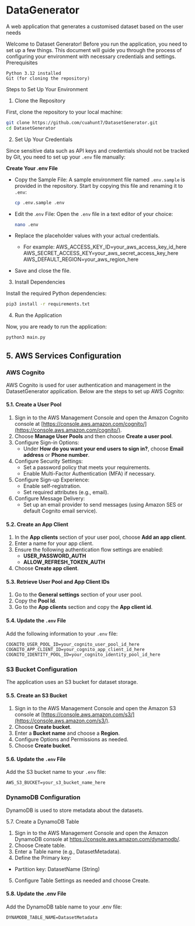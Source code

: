 # DataGenerator
A web application that generates a customised dataset based on the user needs

<!-- **Introduction** -->

Welcome to Dataset Generator! Before you run the application, you need to set up a few things. This document will guide you through the process of configuring your environment with necessary credentials and settings.
Prerequisites

    Python 3.12 installed
    Git (for cloning the repository)

Steps to Set Up Your Environment
1. Clone the Repository

First, clone the repository to your local machine:
```bash
git clone https://github.com/cuahunt7/DatasetGenerator.git
cd DatasetGenerator
```

2. Set Up Your Credentials

Since sensitive data such as API keys and credentials should not be tracked by Git, you need to set up your `.env` file manually:

**Create Your .env File**

* Copy the Sample File: A sample environment file named `.env.sample` is provided in the repository. Start by copying this file and renaming it to `.env`:
    ```bash
    cp .env.sample .env
    ```

* Edit the .`env` File: Open the `.env` file in a text editor of your choice:
    ```bash
    nano .env
    ```

* Replace the placeholder values with your actual credentials.
    * For example:
        AWS_ACCESS_KEY_ID=your_aws_access_key_id_here
        AWS_SECRET_ACCESS_KEY=your_aws_secret_access_key_here
        AWS_DEFAULT_REGION=your_aws_region_here
* Save and close the file.

3. Install Dependencies

Install the required Python dependencies:
```bash
pip3 install -r requirements.txt
```

4. Run the Application

Now, you are ready to run the application:
```bash
python3 main.py
```


## 5. AWS Services Configuration

### AWS Cognito

AWS Cognito is used for user authentication and management in the DatasetGenerator application. Below are the steps to set up AWS Cognito:

#### 5.1. Create a User Pool

1. Sign in to the AWS Management Console and open the Amazon Cognito console at [https://console.aws.amazon.com/cognito/](https://console.aws.amazon.com/cognito/).
2. Choose **Manage User Pools** and then choose **Create a user pool**.
3. Configure Sign-in Options:
    - Under **How do you want your end users to sign in?**, choose **Email address** or **Phone number**.
4. Configure Security Settings:
    - Set a password policy that meets your requirements.
    - Enable Multi-Factor Authentication (MFA) if necessary.
5. Configure Sign-up Experience:
    - Enable self-registration.
    - Set required attributes (e.g., email).
6. Configure Message Delivery:
    - Set up an email provider to send messages (using Amazon SES or default Cognito email service).

#### 5.2. Create an App Client

1. In the **App clients** section of your user pool, choose **Add an app client**.
2. Enter a name for your app client.
3. Ensure the following authentication flow settings are enabled:
    - **USER_PASSWORD_AUTH**
    - **ALLOW_REFRESH_TOKEN_AUTH**
4. Choose **Create app client**.

#### 5.3. Retrieve User Pool and App Client IDs

1. Go to the **General settings** section of your user pool.
2. Copy the **Pool Id**.
3. Go to the **App clients** section and copy the **App client id**.

#### 5.4. Update the `.env` File

Add the following information to your `.env` file:
```plaintext
COGNITO_USER_POOL_ID=your_cognito_user_pool_id_here
COGNITO_APP_CLIENT_ID=your_cognito_app_client_id_here
COGNITO_IDENTITY_POOL_ID=your_cognito_identity_pool_id_here
```
### S3 Bucket Configuration

The application uses an S3 bucket for dataset storage.

#### 5.5. Create an S3 Bucket

1. Sign in to the AWS Management Console and open the Amazon S3 console at [https://console.aws.amazon.com/s3/](https://console.aws.amazon.com/s3/).
2. Choose **Create bucket**.
3. Enter a **Bucket name** and choose a **Region**.
4. Configure Options and Permissions as needed.
5. Choose **Create bucket**.

#### 5.6. Update the `.env` File

Add the S3 bucket name to your `.env` file:
```plaintext
AWS_S3_BUCKET=your_s3_bucket_name_here
```

### DynamoDB Configuration
DynamoDB is used to store metadata about the datasets.

5.7. Create a DynamoDB Table
1. Sign in to the AWS Management Console and open the Amazon DynamoDB console at https://console.aws.amazon.com/dynamodb/.
2. Choose Create table.
3. Enter a Table name (e.g., DatasetMetadata).
4. Define the Primary key:
- Partition key: DatasetName (String)
5. Configure Table Settings as needed and choose Create.
#### 5.8. Update the .env File
Add the DynamoDB table name to your .env file:

```plaintext
DYNAMODB_TABLE_NAME=DatasetMetadata

```
